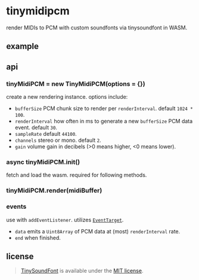 # tinymidipcm

render MIDIs to PCM with custom soundfonts via tinysoundfont in WASM.

## example

## api

### tinyMidiPCM = new TinyMidiPCM(options = {})

create a new rendering instance. options include:

* `bufferSize` PCM chunk size to render per `renderInterval`. default
`1024 * 100`.
* `renderInterval` how often in ms to generate a new `bufferSize` PCM data
event. default `30`.
* `sampleRate` default `44100`.
* `channels` stereo or mono. default `2`.
* `gain` volume gain in decibels (>0 means higher, <0 means lower).

### async tinyMidiPCM.init()

fetch and load the wasm. required for following methods.

### tinyMidiPCM.render(midiBuffer)

### events

use with `addEventListener`. utilizes
[`EventTarget`](https://developer.mozilla.org/en-US/docs/Web/API/EventTarget).

* `data` emits a `Uint8Array` of PCM data at (most) `renderInterval` rate.
* `end` when finished.

## license

> [TinySoundFont](https://github.com/schellingb/TinySoundFont) is available
> under the [MIT license](https://choosealicense.com/licenses/mit/).
